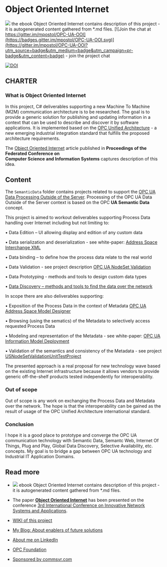 # Object Oriented Internet

[![](https://img.shields.io/badge/OOI-read_on_Gitbook-brightgreen.svg)](https://commsvr.gitbook.io/ooi) the ebook Object Oriented Internet contains description of this project - it is autogenerated content gathered from *.md files.
[![Join the chat at https://gitter.im/mpostol/OPC-UA-OOI](https://badges.gitter.im/mpostol/OPC-UA-OOI.svg)](https://gitter.im/mpostol/OPC-UA-OOI?utm_source=badge&utm_medium=badge&utm_campaign=pr-badge&utm_content=badge) - join the project chat

[![DOI](https://zenodo.org/badge/33917970.svg)](https://zenodo.org/badge/latestdoi/33917970)

## CHARTER

### What is Object Oriented Internet

In this project, C\# deliverables supporting a new Machine To Machine \(M2M\) communication architecture is to be researched. The goal  is to provide a generic solution for publishing and updating information in a context that can be used to describe and discover it by software applications. It is implemented based on the [OPC Unified Architecture](http://goo.gl/y4EHUn) - a new emerging industrial integration standard that fulfills the proposed architecture requirements.

The [Object Oriented Internet](https://fedcsis.org/proceedings/2015/pliks/160.pdf) article published in **Proceedings of the Federated Conference on  
Computer Science and Information Systems** captures description of this idea.

## Content

The `SemanticData` folder contains projects related to support the [OPC UA Data Processing Outside of the Server](./SemanticData/README.MD#opc-ua-data-processing-outside-the-server). Processing of the OPC UA Data Outside of the Server context is based on the OPC **UA Semantic Data** concept.

This project is aimed to workout deliverables supporting Process Data handling over Internet including but not limiting to:

•    Data Edition – UI allowing display and edition of any custom data

• Data serialization and deserialization - see white-paper: [Address Space Interchange XML](http://www.commsvr.com/InternetDSL/commserver/P_DowloadCenter/P_Publications/P-150101E-AddressSpaceInterchangeXML.pdf)

•    Data binding – to define how the process data relate to the real world

• Data Validation - see project description [OPC UA NodeSet Validation](./SemanticData/UANodeSetValidation/README.MD)

•    Data Prototyping  - methods and tools to design custom data types

• [Data Discovery – methods and tools to find the data over the network](./DataDiscovery/README.MD)

In scope there are also deliverables supporting:

•    Exposition of the Process Data in the context of Metadata [OPC UA Address Space Model Designer](http://www.commsvr.com/Products/OPCUA/UAModelDesigner.aspx)

•    Browsing \(using the sematics\) of the Metadata to selectively access requested Process Data

• Modeling and representation of the Metadata - see white-paper: [OPC UA Information Model Deployment](http://www.commsvr.com/InternetDSL/commserver/P_DowloadCenter/P_Publications/20140301E_DeploymentInformationModel.pdf)

• Validation of the semantics and consistency of the Metadata - see project [USNodeSetValidationUnitTestProject](./SemanticData/UANodeSetValidation/README.MD)

The presented approach is a real proposal for new technology wave based on the existing Internet infrastructure because it allows vendors to provide generic off-the-shelf products tested independently for interoperability.

### Out of scope

Out of scope is any work on exchanging the Process Data and Metadata over the network. The hope is that the interoperability can be gained as the result of usage of the OPC Unified Architecture international standard.

### Conclusion

I hope it is a good place to prototype and converge the OPC UA communication technology with Semantic Data, Semantc Web, Internet Of Things, Plug and Play, Global Data Discovery, Selective Availability, etc. concepts. My goal is to bridge a gap between OPC UA technology and Industrial IT Application Domains.

## Read more

- [![](https://img.shields.io/badge/Gitbook-Release-brightgreen.svg)](https://commsvr.gitbook.io/ooi) ebook Object Oriented Internet contains description of this project - it is autogenerated content gathered from *.md files.
- The paper [**Object Oriented Internet**](https://fedcsis.org/proceedings/2015/pliks/160.pdf) has been presented on the conference [3rd International Conference on Innovative Network Systems and Applications](https://fedcsis.org/2015/inetsapp).

- [WIKI of this project](https://github.com/mpostol/OPC-UA-OOI/wiki)

- [My Blog: About enablers of future solutions](http://wwww.mpostol.wordpress.com/)

- [About me on LinkedIn](https://pl.linkedin.com/in/mpostol)

- [OPC Foundation](https://opcfoundation.org/)

- [Sponsored by commsvr.com](http://www.commsvr.com/)

